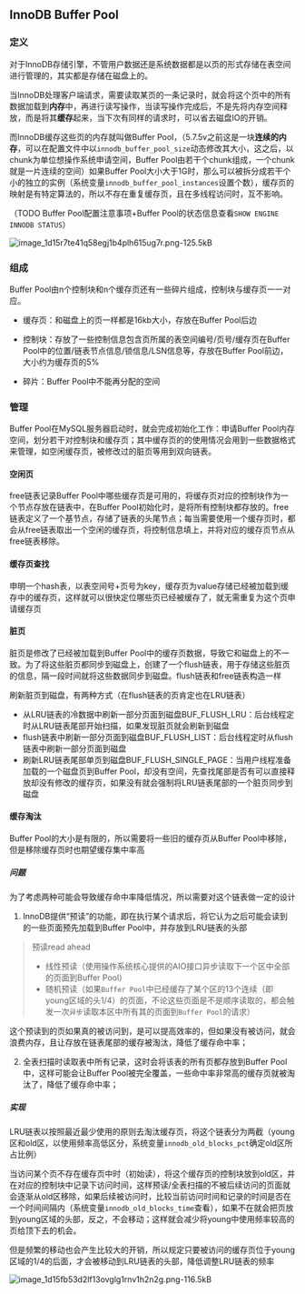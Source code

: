 ## InnoDB Buffer Pool

### 定义

对于InnoDB存储引擎，不管用户数据还是系统数据都是以页的形式存储在表空间进行管理的，其实都是存储在磁盘上的。

当InnoDB处理客户端请求，需要读取某页的一条记录时，就会将这个页中的所有数据加载到**内存**中，再进行读写操作，当读写操作完成后，不是先将内存空间释放，而是将其**缓存**起来，当下次有同样的请求时，可以省去磁盘IO的开销。

而InnoDB缓存这些页的内存就叫做Buffer Pool，（5.7.5v之前这是一块**连续的内存**，可以在配置文件中以`innodb_buffer_pool_size`动态修改其大小，这之后，以chunk为单位想操作系统申请空间，Buffer Pool由若干个chunk组成，一个chunk就是一片连续的空间）如果Buffer Pool大小大于1G时，那么可以被拆分成若干个小的独立的实例（系统变量`innodb_buffer_pool_instances`设置个数），缓存页的映射是有特定算法的，所以不存在重复缓存页，且在多线程访问时，互不影响。

（TODO Buffer Pool配置注意事项+Buffer Pool的状态信息查看`SHOW ENGINE INNODB STATUS`）

![image_1d15r7te41q58egj1b4plh615ug7r.png-125.5kB](https://user-gold-cdn.xitu.io/2019/3/2/1693e86e2a5de8f2?imageView2/0/w/1280/h/960/format/webp/ignore-error/1)

### 组成

Buffer Pool由n个控制块和n个缓存页还有一些碎片组成，控制块与缓存页一一对应。

- 缓存页：和磁盘上的页一样都是16kb大小，存放在Buffer Pool后边

- 控制块：存放了一些控制信息包含页所属的表空间编号/页号/缓存页在Buffer Pool中的位置/链表节点信息/锁信息/LSN信息等，存放在Buffer Pool前边，大小约为缓存页的5%

- 碎片：Buffer Pool中不能再分配的空间

### 管理

Buffer Pool在MySQL服务器启动时，就会完成初始化工作：申请Buffer Pool内存空间，划分若干对控制块和缓存页；其中缓存页的的使用情况会用到一些数据格式来管理，如空闲缓存页，被修改过的脏页等用到双向链表。

#### 空闲页

free链表记录Buffer Pool中哪些缓存页是可用的，将缓存页对应的控制块作为一个节点存放在链表中，在Buffer Pool初始化时，是将所有控制块都存放的。free链表定义了一个基节点，存储了链表的头尾节点；每当需要使用一个缓存页时，都会从free链表取出一个空闲的缓存页，将控制信息填上，并将对应的缓存页节点从free链表移除。

#### 缓存页查找

申明一个hash表，以表空间号+页号为key，缓存页为value存储已经被加载到缓存中的缓存页，这样就可以很快定位哪些页已经被缓存了，就无需重复为这个页申请缓存页

#### 脏页

脏页是修改了已经被加载到Buffer Pool中的缓存页数据，导致它和磁盘上的不一致。为了将这些脏页都同步到磁盘上，创建了一个flush链表，用于存储这些脏页的信息，隔一段时间就将这些数据同步到磁盘。flush链表和free链表构造一样

刷新脏页到磁盘，有两种方式（在flush链表的页肯定也在LRU链表）

- 从LRU链表的冷数据中刷新一部分页面到磁盘BUF_FLUSH_LRU：后台线程定时从LRU链表尾部开始扫描，如果发现脏页就会刷新到磁盘
- flush链表中刷新一部分页面到磁盘BUF_FLUSH_LIST：后台线程定时从flush链表中刷新一部分页面到磁盘
- 刷新LRU链表尾部单页到磁盘BUF_FLUSH_SINGLE_PAGE：当用户线程准备加载的一个磁盘页到Buffer Pool，却没有空间，先查找尾部是否有可以直接释放却没有修改的缓存页，如果没有就会强制将LRU链表尾部的一个脏页同步到磁盘

#### 缓存淘汰

Buffer Pool的大小是有限的，所以需要将一些旧的缓存页从Buffer Pool中移除，但是移除缓存页时也期望缓存集中率高

##### 问题

为了考虑两种可能会导致缓存命中率降低情况，所以需要对这个链表做一定的设计

1. InnoDB提供“预读”的功能，即在执行某个请求后，将它认为之后可能会读到的一些页面预先加载到Buffer Pool中，并存放到LRU链表的头部

> 预读read ahead
>
> - 线性预读（使用操作系统核心提供的AIO接口异步读取下一个区中全部的页面到Buffer Pool）
> - 随机预读（如果`Buffer Pool`中已经缓存了某个区的13个连续（即young区域的头1/4）的页面，不论这些页面是不是顺序读取的，都会触发一次`异步`读取本区中所有其的页面到`Buffer Pool`的请求）

这个预读到的页如果真的被访问到，是可以提高效率的，但如果没有被访问，就会浪费内存，且让存放在链表尾部的缓存被淘汰，降低了缓存命中率；

2. 全表扫描时读取表中所有记录，这时会将该表的所有页都存放到Buffer Pool中，这样可能会让Buffer Pool被完全覆盖，一些命中率非常高的缓存页就被淘汰了，降低了缓存命中率；

##### 实现

LRU链表以按照最近最少使用的原则去淘汰缓存页，将这个链表分为两截（young区和old区，以使用频率高低区分，系统变量`innodb_old_blocks_pct`确定old区所占比例）

当访问某个页不存在缓存页中时（初始读），将这个缓存页的控制块放到old区，并在对应的控制块中记录下访问时间，这样预读/全表扫描的不被后续访问的页面就会逐渐从old区移除，如果后续被访问时，比较当前访问时间和记录的时间是否在一个时间间隔内（系统变量`innodb_old_blocks_time`查看），如果不在就会把页放到young区域的头部，反之，不会移动；这样就会减少将young中使用频率较高的页给顶下去的机会。

但是频繁的移动也会产生比较大的开销，所以规定只要被访问的缓存页位于young区域的1/4的后面，才会被移动到LRU链表的头部，降低调整LRU链表的频率

![image_1d15fb53d2lf13ovglg1rnv1h2n2g.png-116.5kB](https://user-gold-cdn.xitu.io/2019/3/2/1693e86e2a3fffa3?imageView2/0/w/1280/h/960/format/webp/ignore-error/1)